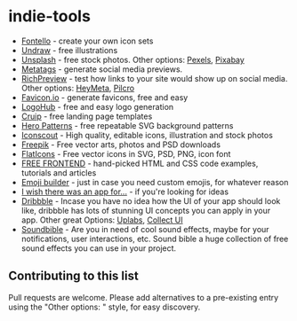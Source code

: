 # indie-tools

- [Fontello](http://fontello.com) - create your own icon sets
- [Undraw](https://undraw.co) - free illustrations
- [Unsplash](https://unsplash.com) - free stock photos. Other options: [Pexels](https://www.pexels.com), [Pixabay](https://pixabay.com)
- [Metatags](https://metatags.io/) - generate social media previews.
- [RichPreview](https://richpreview.com) - test how links to your site would show up on social media. Other options: [HeyMeta](https://www.heymeta.com/), [Pilcro](https://social.pilcro.com/)
- [Favicon.io](https://favicon.io/) - generate favicons, free and easy
- [LogoHub](https://logohub.io) - free and easy logo generation
- [Cruip](http://cruip.com) - free landing page templates
- [Hero Patterns](https://www.heropatterns.com/) - free repeatable SVG background patterns
- [Iconscout](https://iconscout.com) - High quality, editable icons, illustration and stock photos
- [Freepik](https://freepik.com) - Free vector arts, photos and PSD downloads
- [FlatIcons](https://flaticon.com) - Free vector icons in SVG, PSD, PNG, icon font
- [FREE FRONTEND](https://freefrontend.com/) - hand-picked HTML and CSS code examples, tutorials and articles
- [Emoji builder](http://phlntn.com/emojibuilder/) - just in case you need custom emojis, for whatever reason
- [I wish there was an app for...](https://iwishtherewasanappfor.com) - if you're looking for ideas
- [Dribbble](https://dribbble.com/) - Incase you have no idea how the UI of your app should look like, dribbble has lots of stunning UI concepts you can apply in your app. Other great Options: [Uplabs](https://www.uplabs.com/), [Collect UI](http://collectui.com/)
- [Soundbible](http://soundbible.com/) - Are you in need of cool sound effects, maybe for your notifications, user interactions, etc. Sound bible a huge collection of free sound effects you can use in your project.


## Contributing to this list
Pull requests are welcome. Please add alternatives to a pre-existing entry using the "Other options: " style, for easy discovery.
